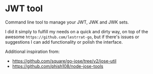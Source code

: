 # JWT tool

Command line tool to manage your JWT, JWK and JWK sets.

I did it simply to fulfill my needs on a quick and dirty way, on top of the
awesome `https://github.com/lestrrat-go`, but if there's issues or suggestions I
can add functionality or polish the interface.

Additional inspiration from:
- https://github.com/square/go-jose/tree/v2/jose-util
- https://github.com/phish108/node-jose-tools
